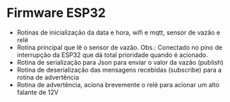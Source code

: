 # Firmware ESP32
- Rotinas de inicialização da data e hora, wifi e mqtt, sensor de vazão e relé
- Rotina principal que lê o sensor de vazão. Obs.: Conectado no pino de interrupção da ESP32 que dá total prioridade quando é acionado.
- Rotina de serialização para Json para enviar o valor da vazão (publish)
- Rotina de deserialização das mensagens recebidas (subscribe) para a rotina de advertência
- Rotina de advertência, aciona brevemente o relé para acionar um alto falante de 12V
